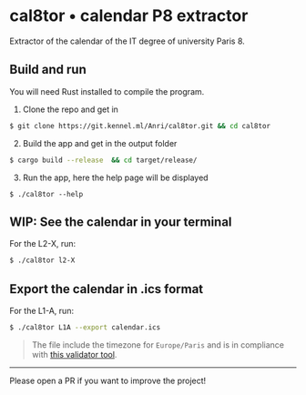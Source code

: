 # cal8tor • **cal**endar P**8** extrac**tor**
Extractor of the calendar of the IT degree of university Paris 8.

## Build and run
You will need Rust installed to compile the program.

1. Clone the repo and get in
```bash
$ git clone https://git.kennel.ml/Anri/cal8tor.git && cd cal8tor
```
2. Build the app and get in the output folder
```bash
$ cargo build --release  && cd target/release/
```
3. Run the app, here the help page will be displayed
```
$ ./cal8tor --help
```

## **WIP:** See the calendar in your terminal
For the L2-X, run:
```bash
$ ./cal8tor l2-X
```

## Export the calendar in .ics format
For the L1-A, run:
```bash
$ ./cal8tor L1A --export calendar.ics
```

> The file include the timezone for `Europe/Paris` and is in
compliance with [this validator tool](https://icalendar.org/validator.html).

---
Please open a PR if you want to improve the project!
